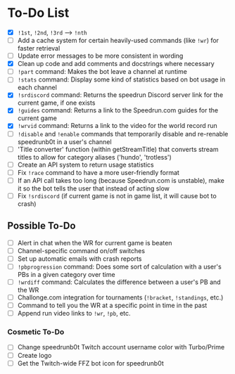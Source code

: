 # To-Do List

- [x] `!1st`, `!2nd`, `!3rd` --> `!nth`
- [ ] Add a cache system for certain heavily-used commands (like `!wr`) for faster retrieval
- [ ] Update error messages to be more consistent in wording
- [x] Clean up code and add comments and docstrings where necessary
- [ ] `!part` command: Makes the bot leave a channel at runtime
- [ ] `!stats` command: Display some kind of statistics based on bot usage in each channel
- [x] `!srdiscord` command: Returns the speedrun Discord server link for the current game, if one exists
- [x] `!guides` command: Returns a link to the Speedrun.com guides for the current game
- [x] `!wrvid` command: Returns a link to the video for the world record run
- [ ] `!disable` and `!enable` commands that temporarily disable and re-renable speedrunb0t in a user's channel
- [ ] 'Title converter' function (within getStreamTitle) that converts stream titles to allow for category aliases ('hundo', 'trotless')
- [ ] Create an API system to return usage statistics
- [ ] Fix `!race` command to have a more user-friendly format
- [ ] If an API call takes too long (because Speedrun.com is unstable), make it so the bot tells the user that instead of acting slow
- [ ] Fix `!srdiscord` (if current game is not in game list, it will cause bot to crash)

## Possible To-Do

- [ ] Alert in chat when the WR for current game is beaten
- [ ] Channel-specific command on/off switches
- [ ] Set up automatic emails with crash reports
- [ ] `!pbprogression` command: Does some sort of calculation with a user's PBs in a given category over time
- [ ] `!wrdiff` command: Calculates the difference between a user's PB and the WR
- [ ] Challonge.com integration for tournaments (`!bracket`, `!standings`, etc.)
- [ ] Command to tell you the WR at a specific point in time in the past
- [ ] Append run video links to `!wr`, `!pb`, etc.

### Cosmetic To-Do
- [ ] Change speedrunb0t Twitch account username color with Turbo/Prime
- [ ] Create logo
- [ ] Get the Twitch-wide FFZ bot icon for speedrunb0t
